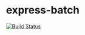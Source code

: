 express-batch
=============
[![Build Status](https://travis-ci.org/yarikos/express-batch.svg?branch=master)](https://travis-ci.org/yarikos/express-batch)

